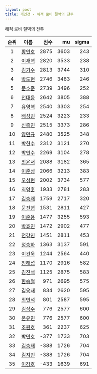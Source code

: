 ```yaml
---
layout: post
title: 개인전 - 해적 로비 절벽의 전투
---
```


해적 로비 절벽의 전투

| 순위 | 이름 | 점수 | mu | sigma |
|:---:|:---:|---:|---:|---:|
| 1 | [황인호](../hwanginho) | 2875 | 3603 | 243 |
| 2 | [이재혁](../ijaehyeok) | 2820 | 3533 | 238 |
| 3 | [김기수](../gimgisu) | 2813 | 3744 | 310 |
| 4 | [박도현](../bakdohyeon) | 2746 | 3483 | 246 |
| 5 | [문호준](../munhojun) | 2739 | 3496 | 252 |
| 6 | [전대웅](../jeondaewoong) | 2642 | 3805 | 388 |
| 7 | [유영혁](../yuyeonghyeok) | 2540 | 3303 | 254 |
| 8 | [배성빈](../baeseongbin) | 2524 | 3223 | 233 |
| 9 | [신종민](../shinjongmin) | 2515 | 3373 | 286 |
| 10 | [양민규](../yangmingyu) | 2480 | 3525 | 348 |
| 11 | [박현수](../bakhyeonsu) | 2312 | 3121 | 270 |
| 12 | [박인수](../bakinsu) | 2269 | 3104 | 278 |
| 13 | [최윤서](../choiyunseo) | 2088 | 3182 | 365 |
| 14 | [이준성](../ijunseong) | 2066 | 3213 | 383 |
| 15 | [오성현](../oseonghyeon) | 2002 | 3734 | 577 |
| 16 | [최영훈](../choiyeonghun) | 1933 | 2781 | 283 |
| 17 | [김승래](../gimseungrae) | 1759 | 2717 | 320 |
| 18 | [문진형](../munjinhyeong) | 1531 | 2811 | 427 |
| 19 | [이준용](../ijunyong) | 1477 | 3255 | 593 |
| 20 | [박효민](../bakhyomin) | 1472 | 2902 | 477 |
| 21 | [전강인](../jeongangin) | 1451 | 2811 | 453 |
| 22 | [정승하](../jeongseungha) | 1363 | 3137 | 591 |
| 23 | [이건욱](../igeonuk) | 1244 | 2564 | 440 |
| 24 | [정해섭](../jeonghaeseop) | 1170 | 2916 | 582 |
| 25 | [김진석](../gimjinseok) | 1125 | 2875 | 583 |
| 26 | [한승철](../hanseungcheol) | 971 | 2695 | 575 |
| 27 | [김응태](../gimeungtae) | 834 | 2620 | 595 |
| 28 | [최민석](../choiminseok) | 801 | 2587 | 595 |
| 29 | [김상수](../gimsangsu) | 776 | 2577 | 600 |
| 30 | [온유민](../onyumin) | 776 | 2577 | 600 |
| 31 | [조원호](../jowonho) | 361 | 2237 | 625 |
| 32 | [박민호](../bakminho) | -377 | 1733 | 703 |
| 33 | [김승태](../gimseungtae) | -388 | 1726 | 704 |
| 34 | [김지민](../gimjimin) | -388 | 1726 | 704 |
| 35 | [이강호](../igangho) | -433 | 1639 | 691 |
